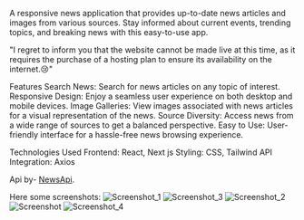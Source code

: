 A responsive news application that provides up-to-date news articles and images from various sources. Stay informed about current events, trending topics, and breaking news with this easy-to-use app.

"I regret to inform you that the website cannot be made live at this time, as it requires the purchase of a hosting plan to ensure its availability on the internet.😢"

Features
Search News: Search for news articles on any topic of interest.
Responsive Design: Enjoy a seamless user experience on both desktop and mobile devices.
Image Galleries: View images associated with news articles for a visual representation of the news.
Source Diversity: Access news from a wide range of sources to get a balanced perspective.
Easy to Use: User-friendly interface for a hassle-free news browsing experience.


Technologies Used
Frontend: React, Next js
Styling: CSS, Tailwind
API Integration: Axios


Api by- [NewsApi](https://newsapi.org/).


Here some screenshots:
![Screenshot_1](https://github.com/Harman-preet-singh13/news-app/assets/63332289/6d458274-d58f-4152-a823-1a46945e5e64)
![Screenshot_3](https://github.com/Harman-preet-singh13/news-app/assets/63332289/30270739-d6f1-4497-99ae-62516dfd8077)
![Screenshot_2](https://github.com/Harman-preet-singh13/news-app/assets/63332289/89684dcc-4b68-4d59-8024-52f5eb68d010)
![Screenshot](https://github.com/Harman-preet-singh13/news-app/assets/63332289/5b323d11-1ab8-4cf8-b80b-c5eedcc88d4b)
![Screenshot_4](https://github.com/Harman-preet-singh13/news-app/assets/63332289/5442966b-f75b-4f90-a20b-9c9596cf46bf)
